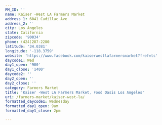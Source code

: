 ```yaml
---
FM_ID: ''
name: Kaiser -West LA Farmers Market
address_1: 6041 Cadillac Ave
address_2: ''
city: Los Angeles
state: California
zipcode: '90034'
phone: (424)287-2280
latitude: '34.0381'
longitude: '-118.3759'
website: 'https://www.facebook.com/kaiserwestlafarmersmarket?fref=ts'
daycode1: Wed
day1_open: '900'
day1_close: '1400'
daycode2: ''
day2_open: ''
day2_close: ''
category: Farmers Market
title: 'Kaiser -West LA Farmers Market, Food Oasis Los Angeles'
uri: /farmers-market/kaiser-west-la/
formatted_daycode1: Wednesday
formatted_day1_open: 9am
formatted_day1_close: 2pm

---
```

